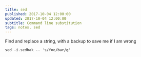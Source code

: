 ```yaml
---
title: sed
published: 2017-10-04 12:00:00
updated: 2017-10-04 12:00:00
subtitle: Command line substitution
tags: notes, sed
---
```


Find and replace a string, with a backup to save me if I am wrong

~~~{.bash}
sed -i.sedbak -- 's/foo/bar/g'
~~~

